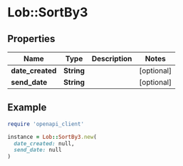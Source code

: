 # Lob::SortBy3

## Properties

| Name | Type | Description | Notes |
| ---- | ---- | ----------- | ----- |
| **date_created** | **String** |  | [optional] |
| **send_date** | **String** |  | [optional] |

## Example

```ruby
require 'openapi_client'

instance = Lob::SortBy3.new(
  date_created: null,
  send_date: null
)
```

